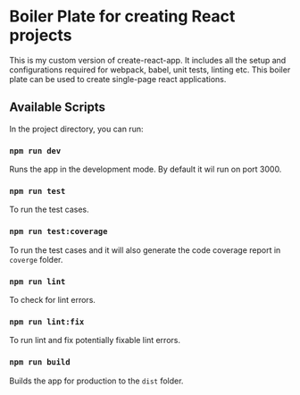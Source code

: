 # Boiler Plate for creating React projects

This is my custom version of create-react-app. It includes all the setup and configurations required for webpack, babel, unit tests, linting etc.
This boiler plate can be used to create single-page react applications.


## Available Scripts

In the project directory, you can run:

### `npm run dev`

Runs the app in the development mode. By default it wil run on port 3000.

### `npm run test`

To run the test cases.

### `npm run test:coverage`

To run the test cases and it will also generate the code coverage report in `coverge` folder.

### `npm run lint`

To check for lint errors.

### `npm run lint:fix`

To run lint and fix potentially fixable lint errors.

### `npm run build`

Builds the app for production to the `dist` folder.

